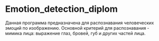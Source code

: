 # Emotion_detection_diplom

Данная программа предназначена для распознавания человеческих эмоций по изображению. 
Основной критерий для распознавания -  мимика лица: выражение глаз, бровей, губ и других частей лица.